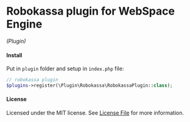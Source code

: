 Robokassa plugin for WebSpace Engine
====
_(Plugin)_

#### Install
Put in `plugin` folder and setup in `index.php` file:
```php
// robokassa plugin
$plugins->register(\Plugin\Robokassa\RobokassaPlugin::class);
```

#### License
Licensed under the MIT license. See [License File](LICENSE.md) for more information.
